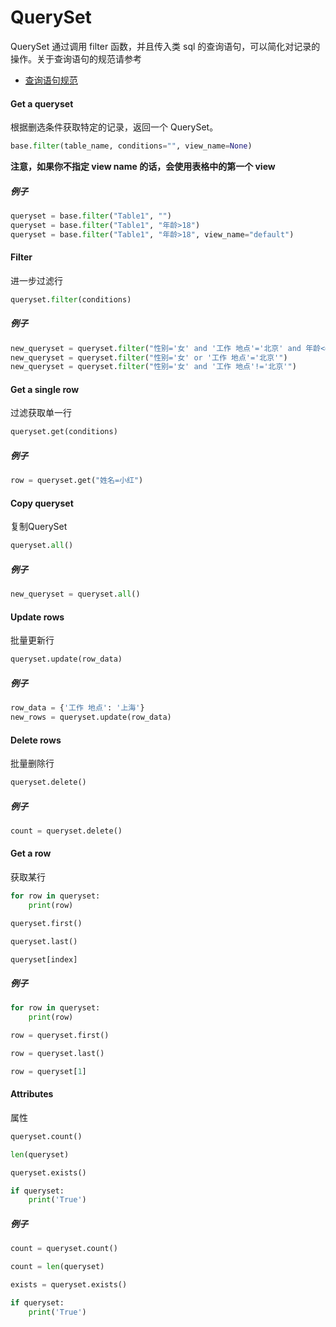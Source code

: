 # QuerySet

QuerySet 通过调用 filter 函数，并且传入类 sql 的查询语句，可以简化对记录的操作。关于查询语句的规范请参考

* [查询语句规范](query-sentences.md)

#### Get a queryset

根据删选条件获取特定的记录，返回一个 QuerySet。

```python
base.filter(table_name, conditions="", view_name=None)
```

**注意，如果你不指定 view name 的话，会使用表格中的第一个 view**

##### 例子

```python
queryset = base.filter("Table1", "")
queryset = base.filter("Table1", "年龄>18")
queryset = base.filter("Table1", "年龄>18", view_name="default")
```

#### Filter

进一步过滤行

```python
queryset.filter(conditions)
```

##### 例子

```python
new_queryset = queryset.filter("性别='女' and '工作 地点'='北京' and 年龄<=65")
new_queryset = queryset.filter("性别='女' or '工作 地点'='北京'")
new_queryset = queryset.filter("性别='女' and '工作 地点'!='北京'")
```

#### Get a single row

过滤获取单一行

```python
queryset.get(conditions)
```

##### 例子

```python
row = queryset.get("姓名=小红")
```

#### Copy queryset

复制QuerySet

```python
queryset.all()
```

##### 例子

```python
new_queryset = queryset.all()
```

#### Update rows

批量更新行

```python
queryset.update(row_data)
```

##### 例子

```python
row_data = {'工作 地点': '上海'}
new_rows = queryset.update(row_data)
```

#### Delete rows

批量删除行

```python
queryset.delete()
```

##### 例子

```python
count = queryset.delete()
```

#### Get a row

获取某行

```python
for row in queryset:
    print(row)

queryset.first()

queryset.last()

queryset[index]
```

##### 例子

```python
for row in queryset:
    print(row)

row = queryset.first()

row = queryset.last()

row = queryset[1]
```

#### Attributes

属性

```python
queryset.count()

len(queryset)

queryset.exists()

if queryset:
    print('True')
```

##### 例子

```python
count = queryset.count()

count = len(queryset)

exists = queryset.exists()

if queryset:
    print('True')
```
